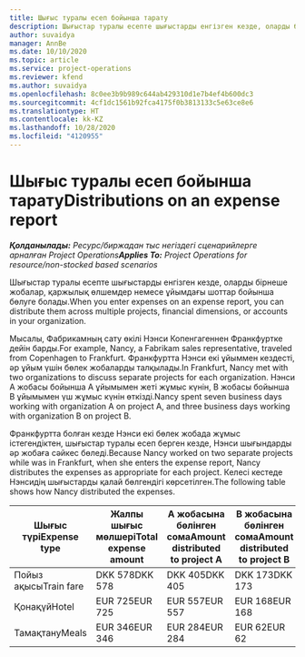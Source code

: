 ```yaml
---
title: Шығыс туралы есеп бойынша тарату
description: Шығыстар туралы есепте шығыстарды енгізген кезде, оларды бірнеше жобалар, заңды нысандар немесе ұйымдағы шоттар бойынша бөлуге болады.
author: suvaidya
manager: AnnBe
ms.date: 10/10/2020
ms.topic: article
ms.service: project-operations
ms.reviewer: kfend
ms.author: suvaidya
ms.openlocfilehash: 8c0ee3b9b989c644ab429310d1e7b4ef4b600dc3
ms.sourcegitcommit: 4cf1dc1561b92fca4175f0b3813133c5e63ce8e6
ms.translationtype: HT
ms.contentlocale: kk-KZ
ms.lasthandoff: 10/28/2020
ms.locfileid: "4120955"
---
```

# <a name="distributions-on-an-expense-report"></a><span data-ttu-id="f2757-103">Шығыс туралы есеп бойынша тарату</span><span class="sxs-lookup"><span data-stu-id="f2757-103">Distributions on an expense report</span></span>

<span data-ttu-id="f2757-104">_**Қолданылады:** Ресурс/биржадан тыс негіздегі сценарийлерге арналған Project Operations_</span><span class="sxs-lookup"><span data-stu-id="f2757-104">_**Applies To:** Project Operations for resource/non-stocked based scenarios_</span></span>

<span data-ttu-id="f2757-105">Шығыстар туралы есепте шығыстарды енгізген кезде, оларды бірнеше жобалар, қаржылық өлшемдер немесе ұйымдағы шоттар бойынша бөлуге болады.</span><span class="sxs-lookup"><span data-stu-id="f2757-105">When you enter expenses on an expense report, you can distribute them across multiple projects, financial dimensions, or accounts in your organization.</span></span>

<span data-ttu-id="f2757-106">Мысалы, Фабрикамның сату өкілі Нэнси Копенгагеннен Франкфуртке дейін барды.</span><span class="sxs-lookup"><span data-stu-id="f2757-106">For example, Nancy, a Fabrikam sales representative, traveled from Copenhagen to Frankfurt.</span></span> <span data-ttu-id="f2757-107">Франкфуртта Нэнси екі ұйыммен кездесті, әр ұйым үшін бөлек жобаларды талқылады.</span><span class="sxs-lookup"><span data-stu-id="f2757-107">In Frankfurt, Nancy met with two organizations to discuss separate projects for each organization.</span></span> <span data-ttu-id="f2757-108">Нэнси А жобасы бойынша А ұйымымен жеті жұмыс күнін, В жобасы бойынша В ұйымымен үш жұмыс күнін өткізді.</span><span class="sxs-lookup"><span data-stu-id="f2757-108">Nancy spent seven business days working with organization A on project A, and three business days working with organization B on project B.</span></span>

<span data-ttu-id="f2757-109">Франкфуртта болған кезде Нэнси екі бөлек жобада жұмыс істегендіктен, шығыстар туралы есеп берген кезде, Нэнси шығындарды әр жобаға сәйкес бөледі.</span><span class="sxs-lookup"><span data-stu-id="f2757-109">Because Nancy worked on two separate projects while was in Frankfurt, when she enters the expense report, Nancy distributes the expenses as appropriate for each project.</span></span> <span data-ttu-id="f2757-110">Келесі кестеде Нэнсидің шығыстарды қалай бөлгендігі көрсетілген.</span><span class="sxs-lookup"><span data-stu-id="f2757-110">The following table shows how Nancy distributed the expenses.</span></span>

| <span data-ttu-id="f2757-111">Шығыс түрі</span><span class="sxs-lookup"><span data-stu-id="f2757-111">Expense type</span></span> | <span data-ttu-id="f2757-112">Жалпы шығыс мөлшері</span><span class="sxs-lookup"><span data-stu-id="f2757-112">Total expense amount</span></span> | <span data-ttu-id="f2757-113">А жобасына бөлінген сома</span><span class="sxs-lookup"><span data-stu-id="f2757-113">Amount distributed to project A</span></span> | <span data-ttu-id="f2757-114">В жобасына бөлінген сома</span><span class="sxs-lookup"><span data-stu-id="f2757-114">Amount distributed to project B</span></span> |
|--------------|----------------------|---------------------------------|---------------------------------|
| <span data-ttu-id="f2757-115">Пойыз ақысы</span><span class="sxs-lookup"><span data-stu-id="f2757-115">Train fare</span></span>   | <span data-ttu-id="f2757-116">DKK 578</span><span class="sxs-lookup"><span data-stu-id="f2757-116">DKK 578</span></span>              | <span data-ttu-id="f2757-117">DKK 405</span><span class="sxs-lookup"><span data-stu-id="f2757-117">DKK 405</span></span>                         | <span data-ttu-id="f2757-118">DKK 173</span><span class="sxs-lookup"><span data-stu-id="f2757-118">DKK 173</span></span>                         |
| <span data-ttu-id="f2757-119">Қонақүй</span><span class="sxs-lookup"><span data-stu-id="f2757-119">Hotel</span></span>        | <span data-ttu-id="f2757-120">EUR 725</span><span class="sxs-lookup"><span data-stu-id="f2757-120">EUR 725</span></span>              | <span data-ttu-id="f2757-121">EUR 557</span><span class="sxs-lookup"><span data-stu-id="f2757-121">EUR 557</span></span>                         | <span data-ttu-id="f2757-122">EUR 168</span><span class="sxs-lookup"><span data-stu-id="f2757-122">EUR 168</span></span>                         |
| <span data-ttu-id="f2757-123">Тамақтану</span><span class="sxs-lookup"><span data-stu-id="f2757-123">Meals</span></span>        | <span data-ttu-id="f2757-124">EUR 346</span><span class="sxs-lookup"><span data-stu-id="f2757-124">EUR 346</span></span>              | <span data-ttu-id="f2757-125">EUR 284</span><span class="sxs-lookup"><span data-stu-id="f2757-125">EUR 284</span></span>                         | <span data-ttu-id="f2757-126">EUR 62</span><span class="sxs-lookup"><span data-stu-id="f2757-126">EUR 62</span></span>                          |

